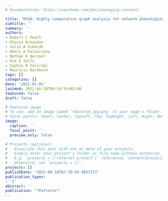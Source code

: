 ```yaml
---
# Documentation: https://wowchemy.com/docs/managing-content/

title: 'HCGA: Highly comparative graph analysis for network phenotyping'
subtitle: ''
summary: ''
authors:
- Robert L Peach
- Alexis Arnaudon
- Julia A Schmidt
- Henry A Palasciano
- Nathan R Bernier
- Kim E Jelfs
- Sophia N Yaliraki
- Mauricio Barahona
tags: []
categories: []
date: '2021-01-01'
lastmod: 2022-08-18T09:19:55+02:00
featured: false
draft: false

# Featured image
# To use, add an image named `featured.jpg/png` to your page's folder.
# Focal points: Smart, Center, TopLeft, Top, TopRight, Left, Right, BottomLeft, Bottom, BottomRight.
image:
  caption: ''
  focal_point: ''
  preview_only: false

# Projects (optional).
#   Associate this post with one or more of your projects.
#   Simply enter your project's folder or file name without extension.
#   E.g. `projects = ["internal-project"]` references `content/project/deep-learning/index.md`.
#   Otherwise, set `projects = []`.
projects: []
publishDate: '2022-08-18T07:19:54.905737Z'
publication_types:
- '2'
abstract: ''
publication: '*Patterns*'
---
```

